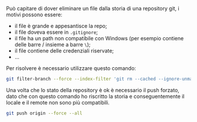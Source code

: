 Può capitare di dover eliminare un file dalla storia di una repository git, i motivi possono essere:

* il file è grande e appesantisce la repo;
* il file doveva essere in `.gitignore`;
* il file ha un path non compatibile con Windows (per esempio contiene delle barre / insieme a barre `\`);
* il file contiene delle credenziali riservate;
* ...

Per risolvere è necessario utilizzare questo comando:

```bash
git filter-branch --force --index-filter 'git rm --cached --ignore-unmatch PATH-OF-THE-FILE' --prune-empty --tag-name-filter cat -- --all
```

Una volta che lo stato della repository è ok è necessario il push forzato, dato che con questo comando ho riscritto la storia e conseguentemente il locale e il remote non sono più compatibili.

```bash
git push origin --force --all
```